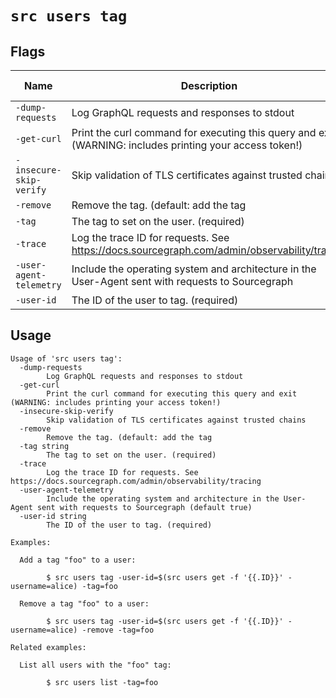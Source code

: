 # `src users tag`


## Flags

| Name | Description | Default Value |
|------|-------------|---------------|
| `-dump-requests` | Log GraphQL requests and responses to stdout | `false` |
| `-get-curl` | Print the curl command for executing this query and exit (WARNING: includes printing your access token!) | `false` |
| `-insecure-skip-verify` | Skip validation of TLS certificates against trusted chains | `false` |
| `-remove` | Remove the tag. (default: add the tag | `false` |
| `-tag` | The tag to set on the user. (required) |  |
| `-trace` | Log the trace ID for requests. See https://docs.sourcegraph.com/admin/observability/tracing | `false` |
| `-user-agent-telemetry` | Include the operating system and architecture in the User-Agent sent with requests to Sourcegraph | `true` |
| `-user-id` | The ID of the user to tag. (required) |  |


## Usage

```
Usage of 'src users tag':
  -dump-requests
    	Log GraphQL requests and responses to stdout
  -get-curl
    	Print the curl command for executing this query and exit (WARNING: includes printing your access token!)
  -insecure-skip-verify
    	Skip validation of TLS certificates against trusted chains
  -remove
    	Remove the tag. (default: add the tag
  -tag string
    	The tag to set on the user. (required)
  -trace
    	Log the trace ID for requests. See https://docs.sourcegraph.com/admin/observability/tracing
  -user-agent-telemetry
    	Include the operating system and architecture in the User-Agent sent with requests to Sourcegraph (default true)
  -user-id string
    	The ID of the user to tag. (required)

Examples:

  Add a tag "foo" to a user:

    	$ src users tag -user-id=$(src users get -f '{{.ID}}' -username=alice) -tag=foo

  Remove a tag "foo" to a user:

    	$ src users tag -user-id=$(src users get -f '{{.ID}}' -username=alice) -remove -tag=foo

Related examples:

  List all users with the "foo" tag:

    	$ src users list -tag=foo



```
	
